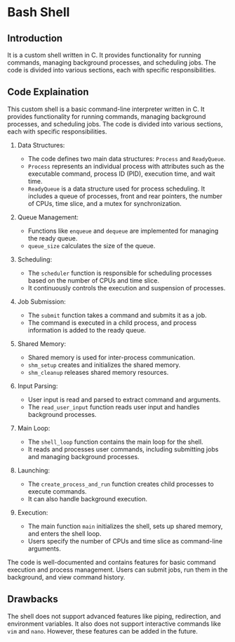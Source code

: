 # Bash Shell
## Introduction
It is a custom shell written in C. It provides functionality for running commands, managing background processes, and scheduling jobs. The code is divided into various sections, each with specific responsibilities.

## Code Explaination
This custom shell is a basic command-line interpreter written in C. It provides functionality for running commands, managing background processes, and scheduling jobs. The code is divided into various sections, each with specific responsibilities.

1. Data Structures:
   - The code defines two main data structures: `Process` and `ReadyQueue`. 
   - `Process` represents an individual process with attributes such as the executable command, process ID (PID), execution time, and wait time.
   - `ReadyQueue` is a data structure used for process scheduling. It includes a queue of processes, front and rear pointers, the number of CPUs, time slice, and a mutex for synchronization.

2. Queue Management:
   - Functions like `enqueue` and `dequeue` are implemented for managing the ready queue.
   - `queue_size` calculates the size of the queue.

3. Scheduling:
   - The `scheduler` function is responsible for scheduling processes based on the number of CPUs and time slice.
   - It continuously controls the execution and suspension of processes.

4. Job Submission:
   - The `submit` function takes a command and submits it as a job.
   - The command is executed in a child process, and process information is added to the ready queue.

5. Shared Memory:
   - Shared memory is used for inter-process communication.
   - `shm_setup` creates and initializes the shared memory.
   - `shm_cleanup` releases shared memory resources.

6. Input Parsing:
   - User input is read and parsed to extract command and arguments.
   - The `read_user_input` function reads user input and handles background processes.

7. Main Loop:
   - The `shell_loop` function contains the main loop for the shell.
   - It reads and processes user commands, including submitting jobs and managing background processes.

8. Launching:
   - The `create_process_and_run` function creates child processes to execute commands.
   - It can also handle background execution.

9. Execution:
   - The main function `main` initializes the shell, sets up shared memory, and enters the shell loop.
   - Users specify the number of CPUs and time slice as command-line arguments.

The code is well-documented and contains features for basic command execution and process management. Users can submit jobs, run them in the background, and view command history.

## Drawbacks
The shell does not support advanced features like piping, redirection, and environment variables. It also does not support interactive commands like `vim` and `nano`. However, these features can be added in the future.

